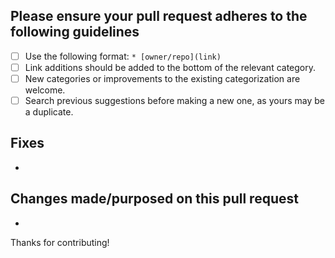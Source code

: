 
Please ensure your pull request adheres to the following guidelines
--
- [ ] Use the following format: `* [owner/repo](link)`
- [ ] Link additions should be added to the bottom of the relevant category.
- [ ] New categories or improvements to the existing categorization are welcome.
- [ ] Search previous suggestions before making a new one, as yours may be a duplicate.

## Fixes 
-

## Changes made/purposed on this pull request
-

Thanks for contributing!
